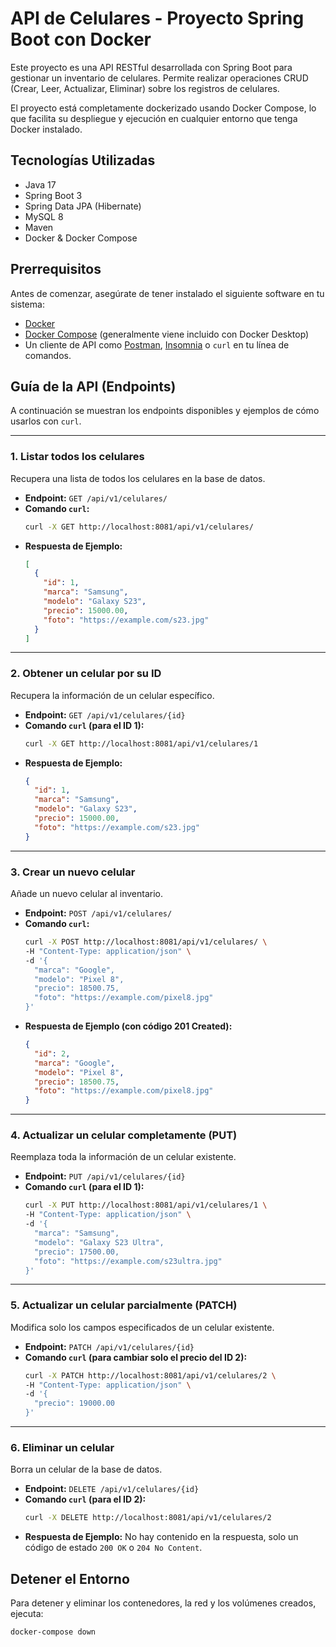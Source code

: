 # API de Celulares - Proyecto Spring Boot con Docker

Este proyecto es una API RESTful desarrollada con Spring Boot para gestionar un inventario de celulares. Permite realizar operaciones CRUD (Crear, Leer, Actualizar, Eliminar) sobre los registros de celulares.

El proyecto está completamente dockerizado usando Docker Compose, lo que facilita su despliegue y ejecución en cualquier entorno que tenga Docker instalado.

## Tecnologías Utilizadas

*   Java 17
*   Spring Boot 3
*   Spring Data JPA (Hibernate)
*   MySQL 8
*   Maven
*   Docker & Docker Compose

## Prerrequisitos

Antes de comenzar, asegúrate de tener instalado el siguiente software en tu sistema:

*   [Docker](https://www.docker.com/get-started)
*   [Docker Compose](https://docs.docker.com/compose/install/) (generalmente viene incluido con Docker Desktop)
*   Un cliente de API como [Postman](https://www.postman.com/downloads/), [Insomnia](https://insomnia.rest/download) o `curl` en tu línea de comandos.

## Guía de la API (Endpoints)

A continuación se muestran los endpoints disponibles y ejemplos de cómo usarlos con `curl`.

---

### 1. Listar todos los celulares
Recupera una lista de todos los celulares en la base de datos.

*   **Endpoint:** `GET /api/v1/celulares/`
*   **Comando `curl`:**
    ```bash
    curl -X GET http://localhost:8081/api/v1/celulares/
    ```
*   **Respuesta de Ejemplo:**
    ```json
    [
      {
        "id": 1,
        "marca": "Samsung",
        "modelo": "Galaxy S23",
        "precio": 15000.00,
        "foto": "https://example.com/s23.jpg"
      }
    ]
    ```

---

### 2. Obtener un celular por su ID
Recupera la información de un celular específico.

*   **Endpoint:** `GET /api/v1/celulares/{id}`
*   **Comando `curl` (para el ID 1):**
    ```bash
    curl -X GET http://localhost:8081/api/v1/celulares/1
    ```
*   **Respuesta de Ejemplo:**
    ```json
    {
      "id": 1,
      "marca": "Samsung",
      "modelo": "Galaxy S23",
      "precio": 15000.00,
      "foto": "https://example.com/s23.jpg"
    }
    ```

---

### 3. Crear un nuevo celular
Añade un nuevo celular al inventario.

*   **Endpoint:** `POST /api/v1/celulares/`
*   **Comando `curl`:**
    ```bash
    curl -X POST http://localhost:8081/api/v1/celulares/ \
    -H "Content-Type: application/json" \
    -d '{
      "marca": "Google",
      "modelo": "Pixel 8",
      "precio": 18500.75,
      "foto": "https://example.com/pixel8.jpg"
    }'
    ```
*   **Respuesta de Ejemplo (con código 201 Created):**
    ```json
    {
      "id": 2,
      "marca": "Google",
      "modelo": "Pixel 8",
      "precio": 18500.75,
      "foto": "https://example.com/pixel8.jpg"
    }
    ```

---

### 4. Actualizar un celular completamente (PUT)
Reemplaza toda la información de un celular existente.

*   **Endpoint:** `PUT /api/v1/celulares/{id}`
*   **Comando `curl` (para el ID 1):**
    ```bash
    curl -X PUT http://localhost:8081/api/v1/celulares/1 \
    -H "Content-Type: application/json" \
    -d '{
      "marca": "Samsung",
      "modelo": "Galaxy S23 Ultra",
      "precio": 17500.00,
      "foto": "https://example.com/s23ultra.jpg"
    }'
    ```

---

### 5. Actualizar un celular parcialmente (PATCH)
Modifica solo los campos especificados de un celular existente.

*   **Endpoint:** `PATCH /api/v1/celulares/{id}`
*   **Comando `curl` (para cambiar solo el precio del ID 2):**
    ```bash
    curl -X PATCH http://localhost:8081/api/v1/celulares/2 \
    -H "Content-Type: application/json" \
    -d '{
      "precio": 19000.00
    }'
    ```

---

### 6. Eliminar un celular
Borra un celular de la base de datos.

*   **Endpoint:** `DELETE /api/v1/celulares/{id}`
*   **Comando `curl` (para el ID 2):**
    ```bash
    curl -X DELETE http://localhost:8081/api/v1/celulares/2
    ```
*   **Respuesta de Ejemplo:** No hay contenido en la respuesta, solo un código de estado `200 OK` o `204 No Content`.

## Detener el Entorno
Para detener y eliminar los contenedores, la red y los volúmenes creados, ejecuta:
```bash
docker-compose down
